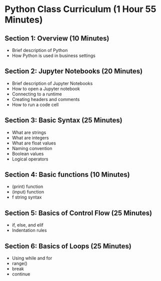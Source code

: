# Python Class Curriculum (1 Hour 55 Minutes) </summary>
## Section 1: Overview (10 Minutes)
- Brief description of Python 
- How Python is used in business settings 

## Section 2: Jupyter Notebooks (20 Minutes)
- Brief description of Jupyter Notebooks 
- How to open a Jupyter notebook 
- Connecting to a runtime 
- Creating headers and comments 
- How to run a code cell

## Section 3: Basic Syntax (25 Minutes)
- What are strings
- What are integers
- What are float values 
- Naming convention
- Boolean values
- Logical operators
  
## Section 4: Basic functions (10 Minutes)
- (print) function
- (input) function
- f string syntax 

## Section 5: Basics of Control Flow (25 Minutes)
- if, else, and elif 
- Indentation rules

## Section 6: Basics of Loops (25 Minutes)
- Using while and for
- range()
- break
- continue
